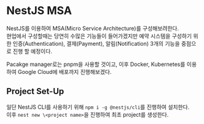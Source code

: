 # NestJS MSA

NestJS를 이용하여 MSA(Micro Service Architecture)를 구성해보려한다.  
현업에서 구성할때는 당연히 수많은 기능들이 들어가겠지만 예약 시스템을 구성하기 위한 인증(Authentication), 결제(Payment), 알림(Notification) 3개의 기능을 중점으로 진행 할 예정이다.

Pacakge manager로는 pnpm을 사용할 것이고, 이후 Docker, Kubernetes를 이용하여 Google Cloud에 배포까지 진행해보겠다.

## Project Set-Up

일단 NestJS CLI를 사용하기 위해 `npm i -g @nestjs/cli`를 진행하여 설치한다.  
이후 `nest new \<project name>`을 진행하여 최초 project를 생성한다.
